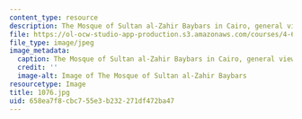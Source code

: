 ```yaml
---
content_type: resource
description: The Mosque of Sultan al-Zahir Baybars in Cairo, general view.
file: https://ol-ocw-studio-app-production.s3.amazonaws.com/courses/4-614-religious-architecture-and-islamic-cultures-fall-2002/658ea7f8cbc755e3b232271df472ba47_1076.jpg
file_type: image/jpeg
image_metadata:
  caption: The Mosque of Sultan al-Zahir Baybars in Cairo, general view.
  credit: ''
  image-alt: Image of The Mosque of Sultan al-Zahir Baybars
resourcetype: Image
title: 1076.jpg
uid: 658ea7f8-cbc7-55e3-b232-271df472ba47
---
```

